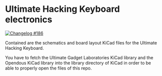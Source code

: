 Ultimate Hacking Keyboard electronics
=====================================

[![Changelog #186](https://img.shields.io/badge/changelog-%23186-lightgrey.svg)](https://changelog.com/186)

Contained are the schematics and board layout KiCad files for the Ultimate Hacking Keyboard.

You have to fetch the Ultimate Gadget Laboratories KiCad library and the Opendous KiCad library into the library directory of KiCad in order to be able to properly open the files of this repo.
